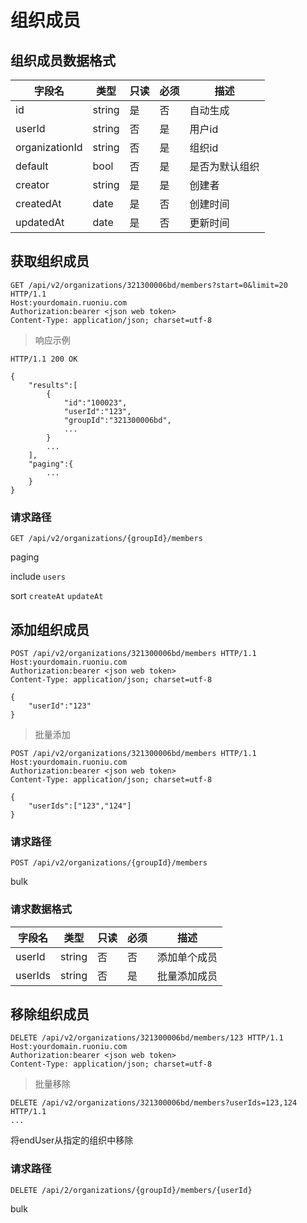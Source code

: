 
组织成员
===

## 组织成员数据格式

| 字段名 | 类型 | 只读 | 必须 | 描述 |
| --- | --- | --- | --- | --- |
| id | string |是 | 否 | 自动生成 |
| userId | string | 否 | 是 | 用户id|
| organizationId | string | 否 | 是 | 组织id |
| default | bool | 否 | 是 | 是否为默认组织|
| creator |string | 是 | 是 | 创建者 |
| createdAt | date | 是 | 否 | 创建时间 |
| updatedAt | date | 是 | 否 | 更新时间 |



## 获取组织成员

```http
GET /api/v2/organizations/321300006bd/members?start=0&limit=20 HTTP/1.1
Host:yourdomain.ruoniu.com
Authorization:bearer <json web token>
Content-Type: application/json; charset=utf-8
```

> 响应示例

```http
HTTP/1.1 200 OK

{
	"results":[
		{
			"id":"100023",
			"userId":"123",
			"groupId":"321300006bd",
			...
		}
		...
	],
	"paging":{
		...
	}
}
```

### 请求路径
`GET /api/v2/organizations/{groupId}/members	`

<label class="paging">paging</label>

<label class="include">include</label> `users` 

<label class="sort">sort</label> `createAt` `updateAt`


## 添加组织成员

```http
POST /api/v2/organizations/321300006bd/members HTTP/1.1
Host:yourdomain.ruoniu.com
Authorization:bearer <json web token>
Content-Type: application/json; charset=utf-8

{
	"userId":"123"
}
```

> 批量添加

```http
POST /api/v2/organizations/321300006bd/members HTTP/1.1
Host:yourdomain.ruoniu.com
Authorization:bearer <json web token>
Content-Type: application/json; charset=utf-8

{
	"userIds":["123","124"]
}
```

### 请求路径
`POST /api/v2/organizations/{groupId}/members	`

<label class="bulk">bulk</label> 

###  请求数据格式

| 字段名 | 类型 | 只读 | 必须 | 描述 |
| --- | --- | --- | --- | --- |
| userId | string |否 | 否 | 添加单个成员 |
| userIds | string | 否 | 是 | 批量添加成员|

## 移除组织成员

```http
DELETE /api/v2/organizations/321300006bd/members/123 HTTP/1.1
Host:yourdomain.ruoniu.com
Authorization:bearer <json web token>
Content-Type: application/json; charset=utf-8
```

> 批量移除

```http
DELETE /api/v2/organizations/321300006bd/members?userIds=123,124 HTTP/1.1
...
``` 

将endUser从指定的组织中移除

### 请求路径

`DELETE /api/2/organizations/{groupId}/members/{userId}`

<label class="bulk">bulk</label> 
